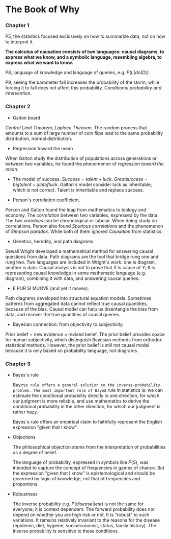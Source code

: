 # The Book of Why

### Chapter 1

P5, the statistics focused exclusively on how to summarize data, not on how to interpret it.

**The calculus of causation consists of two languages: causal diagrams, to express what we know, and a symbolic language, resembling algebra, to express what we want to know.** 

P8, language of knowledge and language of queries, e.g. $P(L|do(D))$.

P9, seeing the barometer fall increases the probability of the storm, while forcing it to fall does not affect this probability. *Conditional probability and intervention*.

### Chapter 2

- Galton board

*Central Limit Theorem*, *Laplace Theorem*.
The random process that amounts to a sum of large number of coin flips lead to the same probability distribution, normal distribution.

- Regression toward the mean

When Galton study the distribution of populations across generations or between two variables, he found the phenomenon of *regression toward the mean*.
- The model of success.
 $Success = talent + luck$.
 $Great success = big talent + a lot of luck$.
 Galton`s model consider luck as inheritable, which is not correct. Talent is inheritable and replace success.

- Person`s correlation coefficient.

 Person and Galton found the leap from mathematics to biology and economy. The *correlation* between two variables, expressed by the data. The *two variables* can be chronological or tabular.
 When doing study on correlations, Person also found *Spurious correlations* and the phenomenon of *Simpson paradox*.
 While both of them ignored *Causation* from statistics.

- Genetics, heredity, and path *diagrams*. 

 Sewall Wright developed a mathematical method for answering causal questions from data. 
 Path diagrams are the tool that bridge rung one and rung two. Two languages are included in Wright`s work: one is diagram, another is data. 
 Causal analysis is not to prove that $X$ is cause of $Y$; It is representing causal knowledge in some mathematic language (e.g. diagram), combining it with data, and answering causal queries.

- E PUR SI MUOVE (and yet it moves).

 Path diagrams developed into structural equation models. Sometimes patterns from aggregated data cannot reflect true causal quantities, because of the bias. Causal model can help us disentangle the bias from data, and recover the true quantities of causal queries.

- Bayesian connection: from objectivity to subjectivity.

 Prior belief + new evidence = revised belief. The prior belief provides space for human subjectivity, which distinguish Bayesian methods from orthodox statistical methods. However, the prior belief is still not causal model because it is only based on probability language, not diagrams.  

### Chapter 3

- Bayes`s rule

  Bayes`s rule offers a general solution to the inverse-probability problem.
  The most important role of Baye`s rule in statistics is: we can estimate the conditional probability directly in one direction, for which our judgment is more reliable, and use mathematics to derive the conditional probability in the other direction, for which our judgment is rather hazy.

  Bayes`s rule offers an empirical claim to faithfully represent the English expression "given that I know".

- Objections
  
  The philosophical objection stems from the interpretation of probabilities as a degree of belief.

  The language of probability, expressed in symbols like $P(S)$, was intended to capture the concept of frequencies in games of chance. But the expression "given that I know" is epistemological and should be governed by logic of knowledge, not that of frequencies and proportions.

- Robustness
  
  The inverse probability e.g. $P(disease|test)$ is not the same for everyone; it is context dependent. The forward probability does not depend on whether you are high risk or not. It is "robust" to such variations. It remains relatively invariant to the reasons for the disease (epidemic, diet, hygiene, socioeconomic, status, family history). The inverse probability is sensitive to these conditions.
